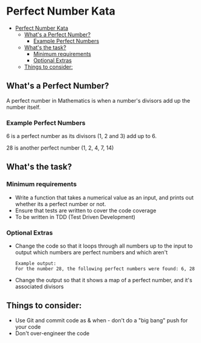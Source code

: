 # Perfect Number Kata

<!-- TOC -->
* [Perfect Number Kata](#perfect-number-kata)
  * [What's a Perfect Number?](#whats-a-perfect-number)
    * [Example Perfect Numbers](#example-perfect-numbers)
  * [What's the task?](#whats-the-task)
    * [Minimum requirements](#minimum-requirements)
    * [Optional Extras](#optional-extras)
  * [Things to consider:](#things-to-consider)
<!-- TOC -->

## What's a Perfect Number?

A perfect number in Mathematics is when a number's divisors add up the number itself.

### Example Perfect Numbers
6 is a perfect number as its divisors (1, 2 and 3) add up to 6.

28 is another perfect number  (1, 2, 4, 7, 14)

## What's the task?

### Minimum requirements

- Write a function that takes a numerical value as an input, and prints out whether its a perfect number or not.
- Ensure that tests are written to cover the code coverage
- To be written in TDD (Test Driven Development)

### Optional Extras

- Change the code so that it loops through all numbers up to the input to output which numbers are perfect numbers and
  which aren't
  ```
  Example output:
  For the number 28, the following perfect numbers were found: 6, 28
  ```
- Change the output so that it shows a map of a perfect number, and it's associated divisors

## Things to consider:

- Use Git and commit code as & when - don't do a "big bang" push for your code
- Don't over-engineer the code
